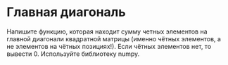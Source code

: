 # Главная диагональ #

Напишите функцию, которая находит сумму четных элементов на главной диагонали квадратной матрицы (именно чётных элементов, а не элементов на чётных позициях!). Если чётных элементов нет, то вывести 0. Используйте библиотеку numpy.